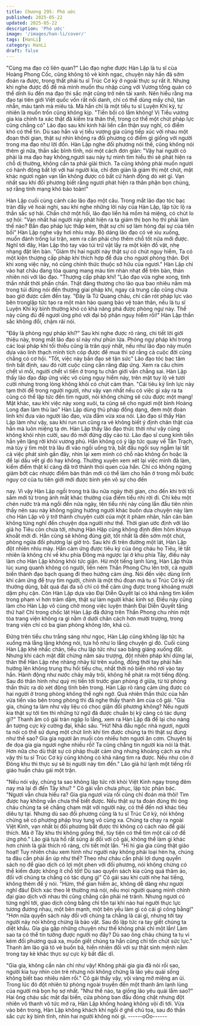 ```yaml
---
title: Chương 295: Phó ước
published: 2025-05-22
updated: 2025-05-22
description: 'Phó ước'
image: '/images/han-li/cover/'
tags: [HanLi]
category: HanLi
draft: false
---
```


"Cùng ma đạo có liên quan?"
Lão đạo nghe được Hàn Lập là tu sĩ của Hoàng Phong Cốc, cũng
không tỏ vẻ kinh ngạc, chuyện này hắn đã sớm đoán ra được,
trong thất phái tu sĩ Trúc Cơ kỳ ở ngoài thực sự rất ít. Nhưng khi
nghe được đồ đề mà mình muốn thu nhập cùng với Vương tổng
quản có thể dính líu đến ma đạo thì sắc mặt cũng trở nên tái
xanh.
Nên hiểu rằng ma đạo tại tiên giới Việt quốc vốn rất nổi danh, chỉ
có thể dùng mấy chữ, tàn nhẫn, máu tanh mà miêu tả. Mà hắn chỉ
là một tiểu tu sĩ Luyện Khí kỳ, tự nhiên là muốn trốn cũng không
kịp.
"Tiền bối có lầm không! Vị Tiểu vương gia kia chính ta xác thật đã
kiểm tra thân thể, trong cơ thể một chút pháp lực cũng chẳng có"
Lão đạo sau khi kinh hãi liền cẩn thận suy nghĩ, có điểm khó có
thể tin.
Dù sao hắn và vị tiểu vương gia cũng tiếp xúc với nhau một đoạn
thời gian, thật sự nhìn không ra đối phương có điểm gì giống với
người trong ma đạo như lời đồn.
Hàn Lập nghe đối phương nói thế, cũng không nói thêm gì nữa,
thần sắc bĩnh tĩnh, nói một cách đơn giản:
"Vậy hai người có phải là ma đạo hay không,ngươi sau này tự
mình tìm hiểu thì sẽ phát hiện ra chỗ dị thường, không cần ta phải
giải thích. Ta cũng không phải muốn ngươi có hành động bất lợi
với hai người kia, chỉ đơn giản là giám thị một chút, mặt khác
ngươi ngàn vạn lần không được có bất cứ hành động dò xét gì.
Vạn nhất sau khi đối phương biết rằng ngươi phát hiện ra thân
phận bọn chúng, sợ rằng tính mạng khó bảo toàn!"

Hàn Lập cuối cùng cảnh cáo lão đạo một câu.
Trong mắt lão đạo tóc bạc tràn đầy vẻ hoài nghi, sau khi nghe
những lời này của Hàn Lập, lập tức lộ ra thần sắc sợ hãi.
Chần chờ một hồi, lão đạo liền há mồm há miệng, có chút lo sợ
hỏi:
"Vạn nhất hai người này phát hiện ra ta giám thị bọn họ thì phải
làm thế nào? Bần đạo pháp lực thấp kém, thật sự chỉ sợ làm hỏng
đại sự của tiền bối"
Hàn Lập nghe vậy hơi nhíu mày.
Bộ dáng lão đạo có vẻ xìu xuống, muốn đánh trống lui trận, xem
ra cần phải cho thêm chỗ tốt nữa mới được.
Nghĩ tới đây, Hàn Lập thò tay vào túi trữ vật lấy ra một kiện đồ
vật, nhẹ nhạng đặt lên bàn.
"Giám thị hai người này thật sự có chút nguy hiểm, Ta có một kiện
thượng cấp pháp khí thích hợp để đưa cho ngươi phòng thân. Đợi
khi xong việc này, nó cũng chính thức thuộc sở hữu của ngươi."
Hàn Lập chỉ vào hạt châu đang tỏa quang mang màu tím nhàn
nhạt để trên bàn, thản nhiên nói với lão đạo.
"Thượng cấp pháp khí! "Lão đạo vừa nghe xong, tinh thần nhất
thời phấn chấn.
Thật đáng thương cho lão qua bao nhiêu năm mà trong túi đừng
nói đến thượng giai pháp khí, ngay cả trung cấp cũng chưa bao
giờ được cầm đến tay.
"Đây là Tử Quang châu, chỉ cần rót pháp lực vào bên tronglập tức
tạo ra một màn hào quang bảo vệ toàn thân, nếu là tu sĩ Luyện
Khí kỳ bình thường khó có khả năng phá được phòng ngự này.
Thế này cũng đủ để ngươi ứng phó với đại bộ phận nguy hiểm
rồi!" Hàn Lập thần sắc không đổi, chậm rãi nói.

"Đây là phòng ngự pháp khí?" Sau khi nghe được rõ ràng, chi tiết
lời giới thiệu này, trong mắt lão đạo sĩ này như phún lửa.
Phòng ngự pháp khí trong các loại pháp khí tối thiểu cũng là trân
quý nhất, nếu như lão đạo này muốn dựa vào linh thạch mình tích
cóp được để mua thì sợ rằng cả cuộc đời cũng chẳng có cơ hội.
"Tốt, việc này bần đạo sẽ tận sức" Lão đạo tóc bạc tâm tình bất
định, sau đó rútt cuộc cũng cắn răng đáp ứng.
Xem ra câu chim chết vì mồi, người chết vì tiền ở trong tu chân
giới vẫn chẳng sai.
Hàn Lập thấy lão đạo đáp ứng việc vô cùng nguy hiểm này, trên
mặt tuy lộ vẻ tươi cười nhưng trong lòng không khỏi có chút cảm
thán.
"Cái tiêu ký linh lực này tạm thời để trong người ngươi, như vậy
vạn nhất nếu có việc gì xảy ra ta cũng có thể lập tức đến tìm
ngươi, nói không chừng sẽ cứu được một mạng! Mặt khác, sau
khi việc này xong xuôi, ta cũng sẽ cho ngươi một bình Hoàng
Long đan làm thù lao" Hàn Lập dùng thủ pháp đồng dạng, đem
một đoàn linh khí đưa vào người lão đạo, vừa đấm vừa xoa nói.
Lão đạo sĩ thấy Hàn Lập làm như vậy, sau khi run run cũng ra vẻ
không biết ý định chân thật của hắn mà luôn miệng tạ ơn.
Hàn Lập thấy lão đạo thức thời như vậy cũng không khỏi nhịn
cười, sau đó mới đứng dậy cáo từ. Lão đạo sĩ cung kính tiễn hắn
yên lặng rời khỏi vương phủ.
Hắn không có ý lập tức quay về Tần Trạch, mà tùy ý tìm một trà
lâu đi vào ngồi uống trà, bắt đầu ngồi suy ngẫm lại tất cả việc phát
sinh gần đây, nhìn lại xem mình có chỗ nào không ổn hoặc là để
lại dấu vết gì đó hay không.
Thường xuyên xem xét lại việc mình đã làm, kiểm điểm thật kĩ
càng đã trở thành thói quen của hắn. Chỉ có không ngừng giảm
bớt các nhược điểm bản thân mới có thể làm cho hắn ở trong mỗi
bước nguy cơ của tu tiên giới mới được bình yên vô sự cho đến

nay.
Vì vậy Hàn Lập ngồi trong trà lâu nửa ngày thời gian, cho đến khi
trời tối sầm mới từ trong ánh mắt khác thường của điếm tiểu nhị
rời đi.
Chỉ kêu một chén nước trà mà ngồi đến nửa ngày, tên tiểu nhị
này cũng lần đầu tiên nhìn thấy nên sau này không ngừng hướng
người khác buôn dưa chuyện này làm cho Hàn Lập vô ý trở thành
chuyện cười của một ít phàm nhân, hắn căn bản không từng nghĩ
đến chuyện dọa người như thế.
Thời gian ước định với lão giả họ Tiêu còn chưa tới, nhưng Hàn
Hập cũng không định đêm hôm khuya khoắt mới đi.
Hắn cũng sẽ không đúng giờ, tốt nhất là đến sớm một chút,
phòng ngừa đối phương lại giở trò.
Sau khi đi trên đường một lát, Hàn Lập đột nhiên nhíu mày.
Hắn cảm ứng được tiêu ký của ông cháu họ Tiêu, lẽ tất nhiên là
không chỉ về khu phía Đông mà ngược lại ở khu phía Tây, điều
này làm cho Hàn Lập không khỏi tức giận.
Hừ một tiếng lạnh lùng, Hàn Lập thừa lúc xung quanh không có
người, liền ném Thần Phong Chu lên trời, cả người biến thành
đạo bạch quang đi theo hướng cảm ứng.
Nói đến việc dùng linh khí cảm ứng để truy tìm người, chính là
một thủ đoạn mà tu sĩ Trúc Cơ kỳ rất thường dùng, bất quá đại đa
số chỉ có thể cảm ứng được trong khoảng mười dặm phụ cận.
Còn Hàn Lập dựa vào Đại Diễn Quyết lại có khả năng tìm kiếm
trong phạm vi hơn trăm dặm, thật sự làm người khác kinh sợ.
Điều này cũng làm cho Hàn Lập vô cùng chờ mong việc luyện
thành Đại Diễn Quyết tầng thứ hai!
Chỉ trong chốc lát Hàn Lập đã đứng trên Thần Phong chu nhìn
một tòa trang viện không ra gì nằm ở dưới chân cách hơn mười
trượng, trong trang viện chỉ có ba gian phòng không lớn, khá cũ.

Đứng trên tiểu chu trắng sáng như ngọc, Hàn Lập cũng không lập
tức hạ xuống mà lẳng lặng không nói, tựa hồ như lo lắng chuyện
gì đó.
Cuối cùng Hàn Lập khẽ nhấc chân, tiểu chu lập tức như sao băng
giáng xuống đất.
Nhưng khi cách mặt đất chừng năm sáu trượng, đột nhiên pháp
khí dừng lại, thân thể Hàn Lập nhẹ nhàng nhảy từ trên xuống,
đồng thời tay phải hắn hướng lên không trung thu hồi tiểu chu,
nhất thời nó biến nhỏ rơi vào tay hắn.
Hành động như nước chảy mây trôi, không hề phát ra một tiếng
động.
Sau đó thân hình như quỷ mị tiến tới trước gian phòng ở giữa, từ
từ phóng thần thức ra dò xét động tĩnh bên trong.
Hàn Lập rõ ràng cảm ứng được có hai người ở trong phòng
không thể nghi ngờ.
Quả nhiên thần thức của hắn vừa tiến vào bên trong phòng thì đã
nghe thấy thanh âm của cô gái.
"Gia gia, chúng ta làm như vậy liệu có chọc giận đối phương
không? Nếu người kia thật sự tới tìm thì những từ ngữ đã được
chuẩn bị kỹ càng có tác dụng gì?" Thanh âm cô gái tràn ngập lo
lắng, xem ra Hàn Lập đã để lại cho nàng ấn tượng cực kỳ cường
đại, khắc sâu.
"Hừ! Nhà đầu ngốc nhà ngươi, người ta nói có thể sử dụng một
chút linh khí tìm được chúng ta thì thật sự đúng như thế sao? Gia
gia ngươi ăn muối còn nhiều hơn ngươi ăn cơm. Chuyện bị đe
dọa gia gia ngươi nghe nhiều rồi! Ta cũng chẳng tin người kia nói
là thật. Hơn nữa cho dù thật sự có pháp thuật cảm ứng nhưng
khoảng cách xa như vậy thì tu sĩ Trúc Cơ kỳ cũng không có khả
năng tìm ra được. Nếu như còn ở Đông khu thì thực sự sẽ bị
người này tìm đến." Lão giả hừ lạnh một tiếng rồi giáo huấn cháu
gái một trận.

"Nếu nói vậy, chúng ta sao không lập tức rời khỏi Việt Kinh ngay
trong đêm nay mà lại đi đến Tây khu? " Cô gái vẫn chưa phục, lập
tức phản bác.
"Ngươi vẫn chưa hiểu ra? Gia gia ngươi vừa rồi cũng chỉ đoán mà
thôi! Tìm được hay không vẫn chưa thể biết được. Nếu thật sự ta
đoán đúng thì ông cháu chúng ta sẽ chẳng chạm mặt với người
này, có thể đến nơi khác tiêu diêu tự tại. Nhưng dù sao đối
phương cũng là tu sĩ Trúc Cơ kỳ, nói không chừng sẽ có phương
pháp truy tung vô cùng xa. Chúng ta chạy ra ngoài Việt Kinh, vạn
nhất bị đối phương bắt được thì không có cách nào để giải thích.
Mà ở Tây khu thì không giống thế, tùy tiện có thể tìm một cái cớ
để ứng phó." Lão giả tựa hồ rất sủng ái đối với cô gái, không thể
làm gì khác hơn chính là giải thích rõ ràng, chi tiết một lần.
"Hì hì gia gia cũng thật giảo hoạt! Tuy nhiên cháu xem hình như
người này không phải loại hèn hạ, chúng ta đâu cần phải ẩn úp
như thế? Theo như cháu cần phải lợi dụng quyển sách nọ để giao
dịch có lợi một phen với đối phương, nói không chừng có thể kiếm
được không ít chỗ tốt! Dù sao quyển sách kia cũng quá thâm ảo,
đối với chúng ta chẳng có tác dụng gì" Cô gái sau khi cười nhẹ
hai tiếng, không thèm để ý nói.
"Hừm, thế gian hiểm ác, không dễ dàng như ngươi nghĩ đâu! Đích
xác theo lẽ thường mà nói, nếu mọi người quang minh chính đại
giao dịch với nhau thì cũng chẳng cần phải né tránh. Nhưng ngươi
có từng nghĩ tới, giao dịch công bằng chỉ tồn tại khi nào hai người
thực lực tương đương nhau, một bên mạnh, một bên yếu làm gì
có cái gì công bằng!"
"Hơn nữa quyển sách này đối với chúng ta chẳng là cái gì, nhưng
tới tay người này nói không chừng là bảo vật. Sau đó lập tức ra
tay giết chúng ta diệt khẩu. Gia gia gặp những chuyện như thế
không phải chỉ một lần! Làm sao ta có thể tin tưởng được người
nọ đây? Dù sao ông cháu chúng ta tu vi kém đối phương quá xa,
muốn giết chúng ta hắn cũng chỉ tốn chút sức lực." Thanh âm lão
giả tỏ vẻ buồn bã, hiển nhiên đối với sự thật sinh mệnh nằm trong
tay kẻ khác thực sự cực kỳ bất đắc dĩ.

"Gia gia, không cần nản chí như vậy! Không phải gia gia đã nói rồi
sao, người kia tuy nhìn còn trẻ nhưng nói không chừng là lão yêu
quái sống không biết bao nhiêu năm rồi." Cô gái thấy vậy, vội
vàng mở miệng an ủi.
Trong lúc đó đột nhiên từ phòng ngoài truyền đến một thanh âm
lạnh lùng của người mà bọn họ sợ nhất.
"Như thế nào, ta giống lão yêu quái lắm sao?"
Hai ông cháu sắc mặt đại biến, cửa phòng ban đầu đóng chặt
nhưng đột nhiên vô thanh vô tức mở ra, Hàn Lập không hoảng
không vội đi tới.
Vừa vào bên trong, Hàn Lập không khách khí ngồi ở ghế chủ tọa,
sau đó thần sắc cực kỳ bình tĩnh, nhìn hai người không nói gì.
------oOo------
